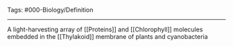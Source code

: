 Tags: #000-Biology/Definition 

---
A light-harvesting array of [[Proteins]] and [[Chlorophyll]] molecules embedded in the [[Thylakoid]] membrane of plants and cyanobacteria